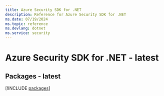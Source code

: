 ```yaml
---
title: Azure Security SDK for .NET
description: Reference for Azure Security SDK for .NET
ms.date: 07/19/2024
ms.topic: reference
ms.devlang: dotnet
ms.service: security
---
```

# Azure Security SDK for .NET - latest
## Packages - latest
[!INCLUDE [packages](security-index.md)]